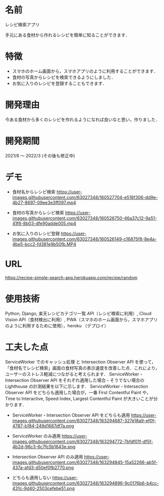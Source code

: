 # 名前
レシピ検索アプリ
 
手元にある食材から作れるレシピを簡単に知ることができます．
 
 
# 特徴
 
- スマホのホーム画面から，スマホアプリのように利用することができます．
- 食材の写真からレシピを検索できるようにしました．
- お気に入りのレシピを登録することもできます．

# 開発理由

今ある食材から多くのレシピを作れるようになれば良いなと思い，作りました．

# 開発期間

2021/8 〜 2022/3 (その後も修正中)


# デモ
 
- 食材名からレシピ検索
https://user-images.githubusercontent.com/63027348/160527704-e516f306-dd9e-4b27-8697-09ee3e3ff097.mp4

- 食材の写真からレシピ検索
https://user-images.githubusercontent.com/63027348/160526750-46a37c12-9a51-41f6-8b03-dfe90adde005.mp4

- お気に入りのレシピ登録
https://user-images.githubusercontent.com/63027348/160526149-c16875f8-8e4a-4be5-bcc2-fd381e9b50fb.MP4

# URL

https://recipe-simple-search-app.herokuapp.com/recipe/random

# 使用技術

Python, Django, 楽天レシピカテゴリ一覧 API（レシピ検索に利用）, Cloud Vision API（食材検出に利用）, PWA（スマホのホーム画面から，スマホアプリのように利用するために使用），heroku （デプロイ）

# 工夫した点

ServiceWorker でのキャッシュ処理 と Intersection Observer API を使って，「食材名でレシピ検索」画面の食材写真の表示速度を改善した点．これにより，ユーザーのストレス軽減につながると考えられます．
ServiceWorker・Intersection Observer API をそれぞれ適用した場合・そうでない場合の Lighthouse の計測結果を以下に示します．
ServiceWorker・Intersection Observer API をどちらも適用した場合が，一番 First Contentful Paint や，Time to Interactive, Speed Index, Largest Contentful Paint が大きいことが分かります．

- ServiceWorker・Intersection Observer API をどちらも適用
https://user-images.githubusercontent.com/63027348/163294687-327e18a9-ef0f-4787-b184-249d1687df7a.png

- ServiceWorker のみ適用
https://user-images.githubusercontent.com/63027348/163294772-7bfdf01f-df5f-4b2d-96c3-6c7fc5b1643e.png

- Intersection Observer API のみ適用
https://user-images.githubusercontent.com/63027348/163294845-15a52266-ab5f-437a-afd3-d50ef0fb2770.png

- どちらも適用しない
https://user-images.githubusercontent.com/63027348/163294896-9c0176b6-b4cc-431c-9d40-2503cefebe51.png

 
<!--
# Requirement
 
"hoge"を動かすのに必要なライブラリなどを列挙する
 
* huga 3.5.2
* hogehuga 1.0.2
 
# Installation
 
Requirementで列挙したライブラリなどのインストール方法を説明する
 
```bash
pip install huga_package
```
 
# Usage
 
DEMOの実行方法など、"hoge"の基本的な使い方を説明する
 
```bash
git clone https://github.com/hoge/~
cd examples
python demo.py
```
 
# Note
 
注意点などがあれば書く
 
# Author
 
作成情報を列挙する
-->